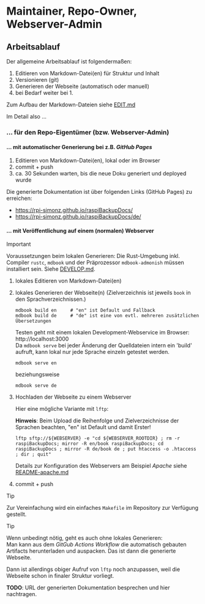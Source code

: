 # Maintainer, Repo-Owner, Webserver-Admin

## Arbeitsablauf

Der allgemeine Arbeitsablauf ist folgendermaßen:

  1. Editieren von Markdown-Datei(en) für Struktur und Inhalt
  1. Versionieren (git)
  1. Generieren der Webseite (automatisch oder manuell)
  1. bei Bedarf weiter bei 1.

Zum Aufbau der Markdown-Dateien siehe [EDIT.md](EDIT.md)


Im Detail also ...

### ... für den Repo-Eigentümer (bzw. Webserver-Admin)

#### ... mit automatischer Generierung bei z.B. *GitHub Pages*

  1. Editieren von Markdown-Datei(en), lokal oder im Browser
  1. commit + push
  1. ca. 30 Sekunden warten, bis die neue Doku generiert und deployed wurde

Die generierte Dokumentation ist über folgenden Links (GitHub Pages) zu erreichen:

  - https://rpi-simonz.github.io/raspiBackupDocs/
  - https://rpi-simonz.github.io/raspiBackupDocs/de/



#### ... mit Veröffentlichung auf einem (normalen) Webserver


> [!IMPORTANT]
> Voraussetzungen beim lokalen Generieren:
> Die Rust-Umgebung inkl. Compiler `rustc`, `mdbook` und der Präprozessor `mdbook-admonish` müssen installiert sein.
> Siehe [DEVELOP.md](DEVELOP.md).

  1. lokales Editieren von Markdown-Datei(en)
  1. lokales Generieren der Webseite(n)
     (Zielverzeichnis ist jeweils `book` in den Sprachverzeichnissen.)

         mdbook build en     # "en" ist Default und Fallback
         mdbook build de     # "de" ist eine von evtl. mehreren zusätzlichen Übersetzungen

     Testen geht mit einem lokalen Development-Webservice im Browser: http://localhost:3000  
     Da `mdbook serve` bei jeder Änderung der Quelldateien intern ein 'build' aufruft,
     kann lokal nur jede Sprache einzeln getestet werden.

         mdbook serve en

     beziehungsweise

         mdbook serve de

  1. Hochladen der Webseite zu einem Webserver

     Hier eine mögliche Variante mit `lftp`:

     **Hinweis**: Beim Upload die Reihenfolge und Zielverzeichnisse der Sprachen beachten, "en" ist Default und damit Erster!

         lftp sftp://${WEBSERVER} -e "cd ${WEBSERVER_ROOTDIR} ; rm -r raspiBackupDocs; mirror -R en/book raspiBackupDocs; cd raspiBackupDocs ; mirror -R de/book de ; put htaccess -o .htaccess ; dir ; quit"

     Details zur Konfiguration des Webservers am Beispiel *Apache* siehe [README-apache.md](README-apache.md)

  1. commit + push


> [!TIP]
> Zur Vereinfachung wird ein einfaches `Makefile` im Repository zur Verfügung gestellt.


> [!TIP]
> Wenn unbedingt nötig, geht es auch ohne lokales Generieren:  
> Man kann aus dem *GitGub Actions Workflow* die automatisch gebauten Artifacts herunterladen und auspacken.
> Das ist dann die generierte Webseite.
>
> Dann ist allerdings obiger Aufruf von `lftp` noch anzupassen, weil die Webseite schon in finaler Struktur vorliegt.


**TODO**: URL der generierten Dokumentation besprechen und hier nachtragen.


